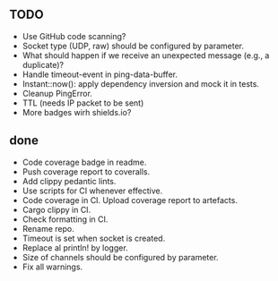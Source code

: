 ## TODO

- Use GitHub code scanning?
- Socket type (UDP, raw) should be configured by parameter.
- What should happen if we receive an unexpected message (e.g., a duplicate)?
- Handle timeout-event in ping-data-buffer.
- Instant::now(): apply dependency inversion and mock it in tests.
- Cleanup PingError.
- TTL (needs IP packet to be sent)
- More badges wirh shields.io?

## done

- Code coverage badge in readme.
- Push coverage report to coveralls.
- Add clippy pedantic lints.
- Use scripts for CI whenever effective.
- Code coverage in CI. Upload coverage report to artefacts.
- Cargo clippy in CI.
- Check formatting in CI.
- Rename repo.
- Timeout is set when socket is created.
- Replace al println! by logger.
- Size of channels should be configured by parameter.
- Fix all warnings.
